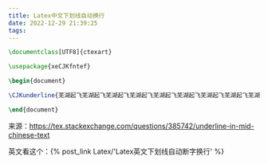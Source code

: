 ```yaml
---
title: Latex中文下划线自动换行
date: 2022-12-29 21:39:25
tags:
---
```


```tex
\documentclass[UTF8]{ctexart}

\usepackage{xeCJKfntef}

\begin{document}

\CJKunderline{芜湖起飞芜湖起飞芜湖起飞芜湖起飞芜湖起飞芜湖起飞芜湖起飞芜湖起飞芜湖起飞芜湖起飞芜湖起飞芜湖起飞芜湖起飞芜湖起飞芜湖起飞}

\end{document}
```

来源：<https://tex.stackexchange.com/questions/385742/underline-in-mid-chinese-text>

英文看这个：{% post_link Latex/'Latex英文下划线自动断字换行' %}
